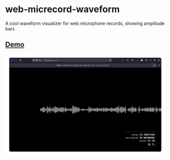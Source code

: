 # web-micrecord-waveform
A cool waveform visualizer for web microphone records, showing amplitude bars

## [Demo](https://busybox11.github.io/web-micrecord-waveform/)

![Screenshot](https://github.com/busybox11/web-micrecord-waveform/blob/master/screenshot.png)
